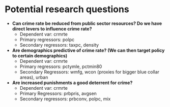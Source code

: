 # Potential research questions
* __Can crime rate be reduced from public sector resources? Do we have direct levers to influence crime rate?__
  * Dependent var: crmrte
  * Primary regressors: polpc
  * Secondary regressors: taxpc, density
* __Are demographics predictive of crime rate? (We can then target policy to certain demographics)__
  * Dependent var: crmrte
  * Primary regressors: pctymle, pctmin80
  * Secondary Regressors: wmfg, wcon (proxies for bigger blue collar areas), urban
* __Are increased punishments a good deterrent for crime?__
  * Dependent var: crmrte
  * Primary Regressors: prbpris, avgsen
  * Secondary regressors: prbconv, polpc, mix
